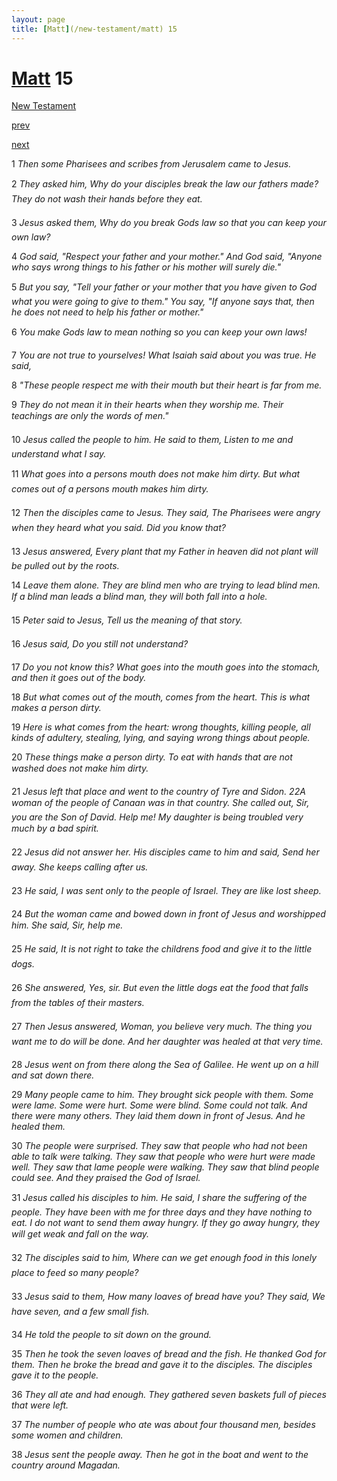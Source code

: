 ```yaml
---
layout: page
title: [Matt](/new-testament/matt) 15
---
```


# [Matt](/new-testament/matt) 15

[New Testament](/new-testament)


[prev](/new-testament/matt/matt-14.html)


[next](/new-testament/matt/matt-16.html)

1 _Then some Pharisees and scribes from Jerusalem came to Jesus._

2 _They asked him, Why do your disciples break the law our fathers made? They do not wash their hands before they eat._

3 _Jesus asked them, Why do you break Gods law so that you can keep your own law?_

4 _God said, "Respect your father and your mother." And God said, "Anyone who says wrong things to his father or his mother will surely die."_

5 _But you say, "Tell your father or your mother that you have given to God what you were going to give to them." You say, "If anyone says that, then he does not need to help his father or mother."_

6 _You make Gods law to mean nothing so you can keep your own laws!_

7 _You are not true to yourselves! What Isaiah said about you was true. He said,_

8 _"These people respect me with their mouth but their heart is far from me._

9 _They do not mean it in their hearts when they worship me. Their teachings are only the words of men." _

10 _Jesus called the people to him. He said to them, Listen to me and understand what I say._

11 _What goes into a persons mouth does not make him dirty. But what comes out of a persons mouth makes him dirty._

12 _Then the disciples came to Jesus. They said, The Pharisees were angry when they heard what you said. Did you know that?_

13 _Jesus answered, Every plant that my Father in heaven did not plant will be pulled out by the roots._

14 _Leave them alone. They are blind men who are trying to lead blind men. If a blind man leads a blind man, they will both fall into a hole._

15 _Peter said to Jesus, Tell us the meaning of that story._

16 _Jesus said, Do you still not understand?_

17 _Do you not know this? What goes into the mouth goes into the stomach, and then it goes out of the body._

18 _But what comes out of the mouth, comes from the heart. This is what makes a person dirty._

19 _Here is what comes from the heart: wrong thoughts, killing people, all kinds of adultery,  stealing, lying, and saying wrong things about people._

20 _These things make a person dirty. To eat with hands that are not washed does not make him dirty._

21 _Jesus left that place and went to the country of Tyre and Sidon. 22A woman of the people of Canaan was in that country. She called out, Sir, you are the Son of David.  Help me! My daughter is being troubled very much by a bad spirit._

22 _Jesus did not answer her. His disciples came to him and said, Send her away. She keeps calling after us._

23 _He said, I was sent only to the people of Israel. They are like lost sheep._

24 _But the woman came and bowed down in front of Jesus and worshipped him. She said,  Sir, help me._

25 _He said, It is not right to take the childrens food and give it to the little dogs._

26 _She answered, Yes, sir. But even the little dogs eat the food that falls from the tables of their masters._

27 _Then Jesus answered, Woman, you believe very much. The thing you want me to do will be done. And her daughter was healed at that very time._

28 _Jesus went on from there along the Sea of Galilee. He went up on a hill and sat down there._

29 _Many people came to him. They brought sick people with them. Some were lame. Some were hurt. Some were blind. Some could not talk. And there were many others. They laid them down in front of Jesus. And he healed them._

30 _The people were surprised. They saw that people who had not been able to talk were talking. They saw that people who were hurt were made well. They saw that lame people were walking. They saw that blind people could see. And they praised the God of Israel._

31 _Jesus called his disciples to him. He said, I share the suffering of the people. They have been with me for three days and they have nothing to eat. I do not want to send them away hungry. If they go away hungry, they will get weak and fall on the way._

32 _The disciples said to him, Where can we get enough food in this lonely place to feed so many people?_

33 _Jesus said to them, How many loaves of bread have you? They said, We have seven,  and a few small fish._

34 _He told the people to sit down on the ground._

35 _Then he took the seven loaves of bread and the fish. He thanked God for them. Then he broke the bread and gave it to the disciples. The disciples gave it to the people._

36 _They all ate and had enough. They gathered seven baskets full of pieces that were left._

37 _The number of people who ate was about four thousand men, besides some women and children._

38 _Jesus sent the people away. Then he got in the boat and went to the country around Magadan._

